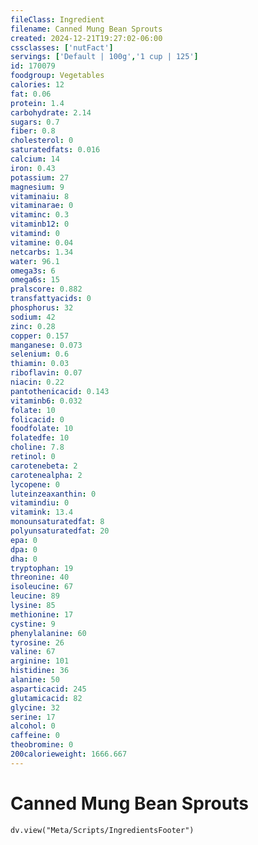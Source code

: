 ```yaml
---
fileClass: Ingredient
filename: Canned Mung Bean Sprouts
created: 2024-12-21T19:27:02-06:00
cssclasses: ['nutFact']
servings: ['Default | 100g','1 cup | 125']
id: 170079
foodgroup: Vegetables
calories: 12
fat: 0.06
protein: 1.4
carbohydrate: 2.14
sugars: 0.7
fiber: 0.8
cholesterol: 0
saturatedfats: 0.016
calcium: 14
iron: 0.43
potassium: 27
magnesium: 9
vitaminaiu: 8
vitaminarae: 0
vitaminc: 0.3
vitaminb12: 0
vitamind: 0
vitamine: 0.04
netcarbs: 1.34
water: 96.1
omega3s: 6
omega6s: 15
pralscore: 0.882
transfattyacids: 0
phosphorus: 32
sodium: 42
zinc: 0.28
copper: 0.157
manganese: 0.073
selenium: 0.6
thiamin: 0.03
riboflavin: 0.07
niacin: 0.22
pantothenicacid: 0.143
vitaminb6: 0.032
folate: 10
folicacid: 0
foodfolate: 10
folatedfe: 10
choline: 7.8
retinol: 0
carotenebeta: 2
carotenealpha: 2
lycopene: 0
luteinzeaxanthin: 0
vitamindiu: 0
vitamink: 13.4
monounsaturatedfat: 8
polyunsaturatedfat: 20
epa: 0
dpa: 0
dha: 0
tryptophan: 19
threonine: 40
isoleucine: 67
leucine: 89
lysine: 85
methionine: 17
cystine: 9
phenylalanine: 60
tyrosine: 26
valine: 67
arginine: 101
histidine: 36
alanine: 50
asparticacid: 245
glutamicacid: 82
glycine: 32
serine: 17
alcohol: 0
caffeine: 0
theobromine: 0
200calorieweight: 1666.667
---
```


# Canned Mung Bean Sprouts

```dataviewjs
dv.view("Meta/Scripts/IngredientsFooter")
```